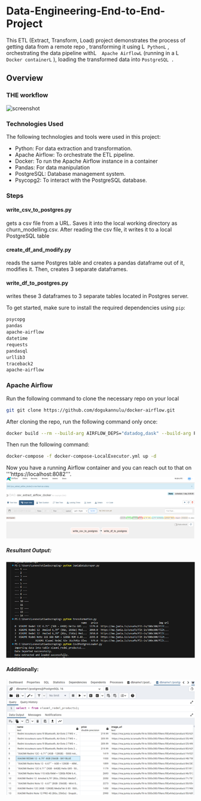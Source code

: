 # Data-Engineering-End-to-End-Project
This ETL (Extract, Transform, Load) project demonstrates the process of getting data from a remote repo , transforming it using L``` PythonL``` , orchestrating the data pipeline withL```  Apache AirflowL```  (running in a L``` Docker containerL``` ), loading the transformed data into  ```PostgreSQL .``` 
## Overview
### THE workflow
![screenshot]()

### Technologies Used
The following technologies and tools were used in this project:

-  Python: For data extraction and transformation.
-   Apache Airflow:  To orchestrate the ETL pipeline.
-   Docker: To run the Apache Airflow instance in a container
-  Pandas: For data manipulation
-  PostgreSQL: Database management system.
-   Psycopg2: To interact with the PostgreSQL database.

### Steps
#### write_csv_to_postgres.py
gets a csv file from a URL. Saves it into the local working directory as churn_modelling.csv. After reading the csv file, it writes it to a local PostgreSQL table

#### create_df_and_modify.py 
reads the same Postgres table and creates a pandas dataframe out of it, modifies it. Then, creates 3 separate dataframes.

#### write_df_to_postgres.py 
writes these 3 dataframes to 3 separate tables located in Postgres server.

To get started, make sure to install the required dependencies using `pip`:

```bash
psycopg
pandas
apache-airflow
datetime
requests
pandasql
urllib3
traceback2
apache-airflow
```


### Apache Airflow
Run the following command to clone the necessary repo on your local
```bash
git git clone https://github.com/dogukannulu/docker-airflow.git
```
After cloning the repo, run the following command only once:
```bash
docker build --rm --build-arg AIRFLOW_DEPS="datadog,dask" --build-arg PYTHON_DEPS="flask_oauthlib>=0.9" -t puckel/docker-airflow .
```
Then run the following command:
```bash
docker-compose -f docker-compose-LocalExecutor.yml up -d
```
Now you have a running Airflow container and you can reach out to that on '''https://localhost:8082'''.
![Screenshot](https://github.com/2000aliali/Data-Engineering-End-to-End-Project-/blob/main/air.png)

##### Resultant Output: 
![Screenshot](https://github.com/2000aliali/Simple-ETL-Project-/blob/main/image3.png)
#### Additionally:
![Screenshot](https://github.com/2000aliali/Simple-ETL-Project-/blob/main/image%202.png )














